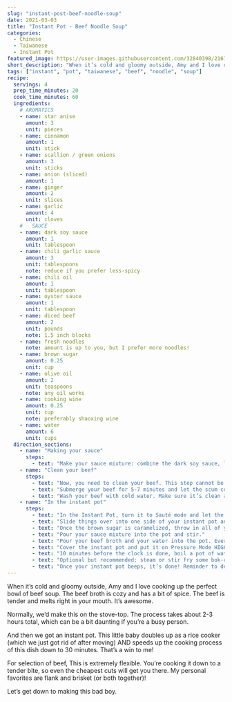 ```yaml
---
slug: "instant-post-beef-noodle-soup"
date: 2021-03-03
title: "Instant Pot - Beef Noodle Soup"
categories:
  - Chinese
  - Taiwanese
  - Instant Pot
featured_image: https://user-images.githubusercontent.com/32840398/216773877-0de6a35d-5970-4db5-bb5d-76aead56bd61.png
short_description: "When it’s cold and gloomy outside, Amy and I love cooking up the perfect bowl of beef soup. The beef broth is cozy and has a bit of spice. The beef is tender and melts right in your mouth. It’s awesome."
tags: ["instant", "pot", "taiwanese", "beef", "noodle", "soup"]
recipe:
  servings: 4
  prep_time_minutes: 20
  cook_time_minutes: 60
  ingredients:
    # AROMATICS
    - name: star anise
      amount: 3
      unit: pieces
    - name: cinnamon
      amount: 1
      unit: stick
    - name: scallion / green onions
      amount: 3
      unit: sticks
    - name: onion (sliced)
      amount: 1
    - name: ginger
      amount: 2
      unit: slices
    - name: garlic
      amount: 4
      unit: cloves
    #   SAUCE
    - name: dark soy sauce
      amount: 1
      unit: tablespoon
    - name: chili garlic sauce
      amount: 3
      unit: tablespoons
      note: reduce if you prefer less-spicy
    - name: chili oil
      amount: 1
      unit: tablespoon
    - name: oyster sauce
      amount: 1
      unit: tablespoon
    - name: diced beef
      amount: 2
      unit: pounds
      note: 1.5 inch blocks
    - name: fresh noodles
      note: amount is up to you, but I prefer more noodles!
    - name: brown sugar
      amount: 0.25
      unit: cup
    - name: olive oil
      amount: 2
      unit: teaspoons
      note: any oil works
    - name: cooking wine
      amount: 0.25
      unit: cup
      note: preferably shaoxing wine
    - name: water
      amount: 6
      unit: cups
  direction_sections:
    - name: "Making your sauce"
      steps:
        - text: "Make your sauce mixture: combine the dark soy sauce, light soy sauce, chili garlic sauce, chili oil, oyster sauce in bowl and leave it on the side. You’ll use this later."
    - name: "Clean your beef"
      steps:
        - text: "Now, you need to clean your beef. This step cannot be skipped, or else your broth will be full of scum! Yuck! Boil enough water for your beef to submerge and bring to a boil."
        - text: "Submerge your beef for 5-7 minutes and let the scum cook out. It will float to the top of your pot. Then, you have two options: Use a spoon or a small strainer to slowly remove the scum from the broth. Then spoon out the pieces of meat into another bowl. Strain the soup and the meat (and scum) into another bowl. The (now clearer) soup will be separated from the meat (and scum)."
        - text: "Wash your beef with cold water. Make sure it’s clean and semi-dry for this next step."
    - name: "In the instant pot"
      steps:
        - text: "In the Instant Pot, turn it to Sauté mode and let the pot heat up. Once ready, put your oil in. Let it heat up for another 30 seconds before throwing in your star anise, cinnamon stick, scallion, onion, ginger, and garlic. Stir every 30 seconds until aromatic (like 2-3 minutes)."
        - text: "Slide things over into one side of your instant pot and throw in your brown sugar. Let the brown sugar caramelize. This will glaze the beef shortly."
        - text: "Once the brown sugar is caramelized, throw in all of your beef chunks and stir again!"
        - text: "Pour your sauce mixture into the pot and stir."
        - text: "Pour your beef broth and your water into the pot. Everything in the pot should be submerged now. Feel free to add more water."
        - text: "Cover the instant pot and put it on Pressure Mode HIGH for 30 minutes."
        - text: "10 minutes before the clock is done, boil a pot of water for your fresh noodles. Boil your noodles for 2-3 minutes – watch and make sure your pot doesn’t overflow!"
        - text: "Optional but recommended: steam or stir fry some bok-choy. Adds color and fiber."
        - text: "Once your instant pot beeps, it’s done! Reminder to de-pressurize the pot and let it steam out. Prepare each bowl with noodles on the bottom, beef on one side, soup to cover, and optional vegetables on the other"
---
```


When it’s cold and gloomy outside, Amy and I love cooking up the perfect bowl of beef soup. The beef broth is cozy and has a bit of spice. The beef is tender and melts right in your mouth. It’s awesome.

Normally, we’d make this on the stove-top. The process takes about 2-3 hours total, which can be a bit daunting if you’re a busy person.

And then we got an instant pot. This little baby doubles up as a rice cooker (which we just got rid of after moving) AND speeds up the cooking process of this dish down to 30 minutes. That’s a win to me!

For selection of beef, This is extremely flexible. You’re cooking it down to a tender bite, so even the cheapest cuts will get you there. My personal favorites are flank and brisket (or both together)!

Let’s get down to making this bad boy.
